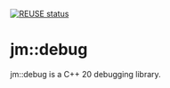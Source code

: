 <!--
SPDX-FileCopyrightText: 2022 Daniel Aimé Valcour <fosssweeper@gmail.com>

SPDX-License-Identifier: MIT
-->

 [![REUSE status](https://api.reuse.software/badge/git.fsfe.org/reuse/api)](https://api.reuse.software/info/git.fsfe.org/reuse/api)
 
# jm::debug

jm::debug is a C++ 20 debugging library.